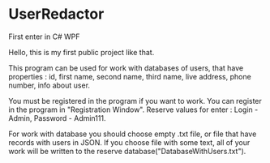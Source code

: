 # UserRedactor
First enter in C# WPF

Hello, this is my first public project like that. 

This program can be used for work with databases of users, that have properties : id, first name, second name, third name, live address, phone number, info about user.

You must be registered in the program if you want to work. You can register in the program in "Registration Window".
Reserve values for enter : Login - Admin, Password - Admin111.

For work with database you should choose empty .txt file, or file that have records with users in JSON. 
If you choose file with some text, all of your work will be written to the reserve database("DatabaseWithUsers.txt").
